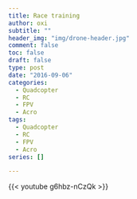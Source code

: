 ```yaml
---
title: Race training
author: oxi
subtitle: ""
header_img: "img/drone-header.jpg"
comment: false
toc: false
draft: false
type: post
date: "2016-09-06"
categories:
  - Quadcopter
  - RC
  - FPV
  - Acro
tags:
  - Quadcopter
  - RC
  - FPV
  - Acro
series: []

---
```

{{< youtube g6hbz-nCzQk >}}
